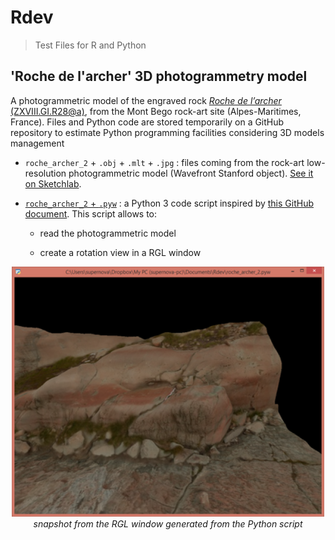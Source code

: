 # Rdev
> Test Files for R and Python

## 'Roche de l'archer' 3D photogrammetry model

A photogrammetric model of the engraved rock [*Roche de l’archer* (ZXVIII.GI.R28@a)](https://www.openstreetmap.org/#map=15/44.0874812216558/7.45581273137977), from the Mont Bego rock-art site (Alpes-Maritimes, France). Files and Python code are stored temporarily on a GitHub repository to estimate Python programming facilities considering 3D models management

* `roche_archer_2` + `.obj` + `.mlt` + `.jpg` : files coming from the rock-art low-resolution photogrammetric model (Wavefront Stanford object). [See it on Sketchlab](https://sketchfab.com/3d-models/roche-archer-2-a5c0771d898d4816950570cd7fb1be37).

* [`roche_archer_2` + `.pyw`](https://github.com/zoometh/Rdev/blob/master/roche_archer_2.pyw) : a Python 3 code script inspired by [this GitHub document](https://github.com/pywavefront/PyWavefront/blob/master/examples/globe_simple.py). This script allows to: 

  + read the photogrammetric model
  
  + create a rotation view in a RGL window
  
  
<p align="center">
  <img alt="img-name" src="www/snapshot_roche_archer_2.png" width="500">
  <br>
    <em>snapshot from the RGL window generated from the Python script</em>
</p>
  
